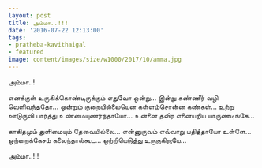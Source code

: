 ```yaml
---
layout: post
title: அம்மா..!!!
date: '2016-07-22 12:13:00'
tags:
- pratheba-kavithaigal
- featured
image: content/images/size/w1000/2017/10/amma.jpg
---
```


அம்மா..!

எனக்குள் உருகிக்கொண்டிருக்கும் எதுவோ ஒன்று…
இன்று கண்ணீர் வழி வெளிவந்ததோ…
ஒன்றும் குறையில்லையென கள்ளம்சொன்ன கண்கள்…
உற்று ஊடுருவி பார்த்து உண்மையுணர்ந்தாயோ…
உன்னை தவிர எனையறிய யாருண்டிங்கே…

காகிதமும் துளிமையும் தேவையில்லை…
என்னுருவம் எவ்வாறு பதித்தாயோ உள்ளே…
ஒற்றைக்கேசம் கலைந்தால்கூட…
ஒற்றியெடுத்து உருகுகிறாயே…

 

அம்மா..!!!